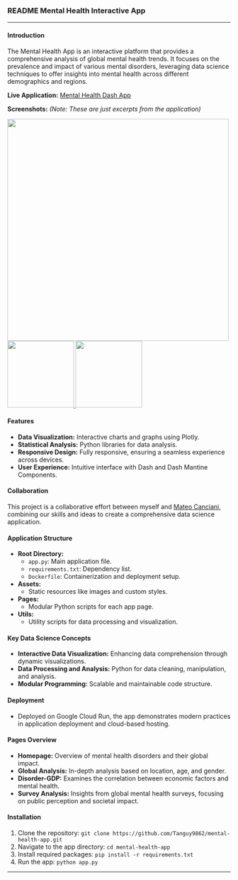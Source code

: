 ### README Mental Health Interactive App

---

#### Introduction
The Mental Health App is an interactive platform that provides a comprehensive analysis of global mental health trends. It focuses on the prevalence and impact of various mental disorders, leveraging data science techniques to offer insights into mental health across different demographics and regions.

**Live Application:** [Mental Health Dash App](https://mental-health-app-4uj7xqdbba-uc.a.run.app)

**Screenshots:** *(Note: These are just excerpts from the application)*

<a href="https://github.com/Tanguy9862/mental-health-app/blob/master/assets/screenshots/overview.png">
  <img src="https://github.com/Tanguy9862/mental-health-app/blob/master/assets/screenshots/overview.png" width="500px" />
</a>
<a href="https://github.com/Tanguy9862/mental-health-app/blob/master/assets/screenshots/global_analysis.png">
  <img src="https://github.com/Tanguy9862/mental-health-app/blob/master/assets/screenshots/global_analysis.png" width="150px" />
</a>
<a href="https://github.com/Tanguy9862/mental-health-app/blob/master/assets/screenshots/survey.png">
  <img src="https://github.com/Tanguy9862/mental-health-app/blob/master/assets/screenshots/survey.png" width="150px" />
</a>

#### Features
- **Data Visualization:** Interactive charts and graphs using Plotly.
- **Statistical Analysis:** Python libraries for data analysis.
- **Responsive Design:** Fully responsive, ensuring a seamless experience across devices.
- **User Experience:** Intuitive interface with Dash and Dash Mantine Components.

#### Collaboration
This project is a collaborative effort between myself and [Mateo Canciani](https://github.com/MateoCanciani), combining our skills and ideas to create a comprehensive data science application.

#### Application Structure
- **Root Directory:**
  - `app.py`: Main application file.
  - `requirements.txt`: Dependency list.
  - `Dockerfile`: Containerization and deployment setup.
- **Assets:**
  - Static resources like images and custom styles.
- **Pages:**
  - Modular Python scripts for each app page.
- **Utils:**
  - Utility scripts for data processing and visualization.

#### Key Data Science Concepts
- **Interactive Data Visualization:** Enhancing data comprehension through dynamic visualizations.
- **Data Processing and Analysis:** Python for data cleaning, manipulation, and analysis.
- **Modular Programming:** Scalable and maintainable code structure.

#### Deployment
- Deployed on Google Cloud Run, the app demonstrates modern practices in application deployment and cloud-based hosting.

#### Pages Overview
- **Homepage:** Overview of mental health disorders and their global impact.
- **Global Analysis:** In-depth analysis based on location, age, and gender.
- **Disorder-GDP:** Examines the correlation between economic factors and mental health.
- **Survey Analysis:** Insights from global mental health surveys, focusing on public perception and societal impact.

#### Installation
1. Clone the repository: `git clone https://github.com/Tanguy9862/mental-health-app.git`
2. Navigate to the app directory: `cd mental-health-app`
3. Install required packages: `pip install -r requirements.txt`
4. Run the app: `python app.py`

---
